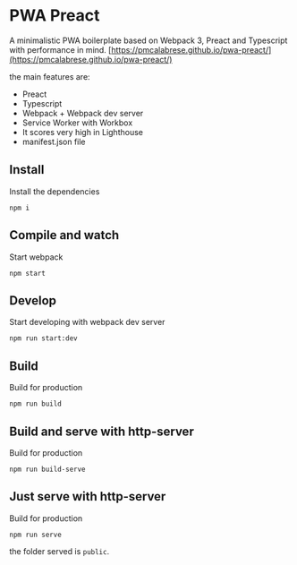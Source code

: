# PWA Preact
A minimalistic PWA boilerplate based on Webpack 3, Preact and Typescript with performance in mind.
[https://pmcalabrese.github.io/pwa-preact/](https://pmcalabrese.github.io/pwa-preact/)

the main features are:
-   Preact
-   Typescript
-   Webpack + Webpack dev server
-   Service Worker with Workbox
-   It scores very high in Lighthouse
-   manifest.json file

## Install
Install the dependencies

    npm i

## Compile and watch
Start webpack

    npm start

## Develop
Start developing with webpack dev server

    npm run start:dev

## Build
Build for production

    npm run build

## Build and serve with http-server
Build for production

    npm run build-serve

 ## Just serve with http-server
Build for production

    npm run serve

the folder served is `public`.